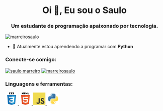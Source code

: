 <h1 align="center">Oi 👋, Eu sou o Saulo</h1>
<h3 align="center">Um estudante de programação apaixonado por tecnologia.</h3>

<p align="left"> <img src="https://komarev.com/ghpvc/?username=marreirosaulo&label=Visualiza%C3%A7%C3%B5es&color=de0202&style=flat-square" alt="marreirosaulo" /> </p>

- 🌱 Atualmente estou aprendendo a programar com **Python**

<h3 align="left">Conecte-se comigo:</h3>
<p align="left">
<a href="[https://linkedin.com/in/saulo marreiro](https://www.linkedin.com/in/saulo-marreiro-21313524b/)" target="blank"><img align="center" src="https://raw.githubusercontent.com/rahuldkjain/github-profile-readme-generator/master/src/images/icons/Social/linked-in-alt.svg" alt="saulo marreiro" height="30" width="40" /></a>
<a href="https://instagram.com/marreirosaulo" target="blank"><img align="center" src="https://raw.githubusercontent.com/rahuldkjain/github-profile-readme-generator/master/src/images/icons/Social/instagram.svg" alt="marreirosaulo" height="30" width="40" /></a>
</p>

<h3 align="left">Linguagens e ferramentas:</h3>
<p align="left"> <a href="https://www.w3schools.com/css/" target="_blank" rel="noreferrer"> <img src="https://raw.githubusercontent.com/devicons/devicon/master/icons/css3/css3-original-wordmark.svg" alt="css3" width="40" height="40"/> </a> <a href="https://www.w3.org/html/" target="_blank" rel="noreferrer"> <img src="https://raw.githubusercontent.com/devicons/devicon/master/icons/html5/html5-original-wordmark.svg" alt="html5" width="40" height="40"/> </a> <a href="https://developer.mozilla.org/en-US/docs/Web/JavaScript" target="_blank" rel="noreferrer"> <img src="https://raw.githubusercontent.com/devicons/devicon/master/icons/javascript/javascript-original.svg" alt="javascript" width="40" height="40"/> </a> <a href="https://www.python.org" target="_blank" rel="noreferrer"> <img src="https://raw.githubusercontent.com/devicons/devicon/master/icons/python/python-original.svg" alt="python" width="40" height="40"/> </a> </p>
